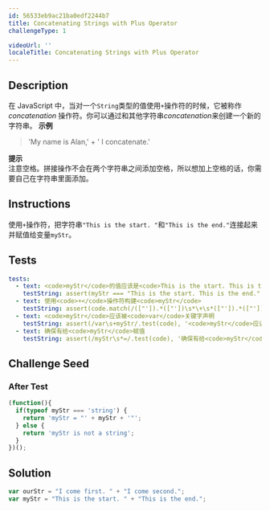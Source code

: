 ```yaml
---
id: 56533eb9ac21ba0edf2244b7
title: Concatenating Strings with Plus Operator
challengeType: 1

videoUrl: ''
localeTitle: Concatenating Strings with Plus Operator
---
```


## Description
<section id='description'>
在 JavaScript 中，当对一个<code>String</code>类型的值使用<code>+</code>操作符的时候，它被称作 <dfn>concatenation</dfn> 操作符。你可以通过和其他字符串<dfn>concatenation</dfn>来创建一个新的字符串。
<strong>示例</strong>
<blockquote>'My name is Alan,' + ' I concatenate.'</blockquote>
<strong>提示</strong><br>注意空格。拼接操作不会在两个字符串之间添加空格，所以想加上空格的话，你需要自己在字符串里面添加。
</section>

## Instructions
<section id='instructions'>
使用<code>+</code>操作符，把字符串<code>"This is the start. "</code>和<code>"This is the end."</code>连接起来并赋值给变量<code>myStr</code>。
</section>

## Tests
<section id='tests'>

```yml
tests:
  - text: <code>myStr</code>的值应该是<code>This is the start. This is the end.</code>
    testString: assert(myStr === "This is the start. This is the end.", '<code>myStr</code>的值应该是<code>This is the start. This is the end.</code>');
  - text: 使用<code>+</code>操作符构建<code>myStr</code>
    testString: assert(code.match(/(["']).*(["'])\s*\+\s*(["']).*(["'])/g).length > 1, '使用<code>+</code>操作符构建<code>myStr</code>');
  - text: <code>myStr</code>应该被<code>var</code>关键字声明
    testString: assert(/var\s+myStr/.test(code), '<code>myStr</code>应该被<code>var</code>关键字声明');
  - text: 确保有给<code>myStr</code>赋值
    testString: assert(/myStr\s*=/.test(code), '确保有给<code>myStr</code>赋值');

```

</section>

## Challenge Seed
<section id='challengeSeed'>














### After Test

<div id='js-teardown'>

```js
(function(){
  if(typeof myStr === 'string') {
    return 'myStr = "' + myStr + '"';
  } else {
    return 'myStr is not a string';
  }
})();
```

</div>

</section>

## Solution
<section id='solution'>

```js
var ourStr = "I come first. " + "I come second.";
var myStr = "This is the start. " + "This is the end.";
```

</section>
              